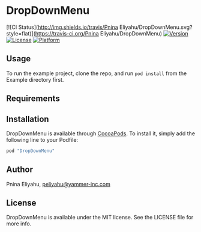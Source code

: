 # DropDownMenu

[![CI Status](http://img.shields.io/travis/Pnina Eliyahu/DropDownMenu.svg?style=flat)](https://travis-ci.org/Pnina Eliyahu/DropDownMenu)
[![Version](https://img.shields.io/cocoapods/v/DropDownMenu.svg?style=flat)](http://cocoapods.org/pods/DropDownMenu)
[![License](https://img.shields.io/cocoapods/l/DropDownMenu.svg?style=flat)](http://cocoapods.org/pods/DropDownMenu)
[![Platform](https://img.shields.io/cocoapods/p/DropDownMenu.svg?style=flat)](http://cocoapods.org/pods/DropDownMenu)

## Usage

To run the example project, clone the repo, and run `pod install` from the Example directory first.

## Requirements

## Installation

DropDownMenu is available through [CocoaPods](http://cocoapods.org). To install
it, simply add the following line to your Podfile:

```ruby
pod "DropDownMenu"
```

## Author

Pnina Eliyahu, peliyahu@yammer-inc.com

## License

DropDownMenu is available under the MIT license. See the LICENSE file for more info.

